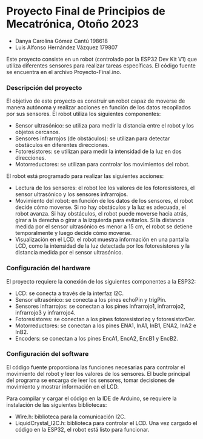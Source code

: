 # Proyecto Final de Principios de Mecatrónica, Otoño 2023

* Danya Carolina Gómez Cantú 198618
* Luis Alfonso Hernández Vázquez 179807

Este proyecto consiste en un robot (controlado por la ESP32 Dev Kit V1) que utiliza diferentes sensores para realizar tareas específicas. El código fuente se encuentra en el archivo Proyecto-Final.ino.

### Descripción del proyecto
El objetivo de este proyecto es construir un robot capaz de moverse de manera autónoma y realizar acciones en función de los datos recopilados por sus sensores. El robot utiliza los siguientes componentes:

* Sensor ultrasónico: se utiliza para medir la distancia entre el robot y los objetos cercanos.
* Sensores infrarrojos (de obstáculos): se utilizan para detectar obstáculos en diferentes direcciones.
* Fotoresistores: se utilizan para medir la intensidad de la luz en dos direcciones.
* Motorreductores: se utilizan para controlar los movimientos del robot.

El robot está programado para realizar las siguientes acciones:

* Lectura de los sensores: el robot lee los valores de los fotoresistores, el sensor ultrasónico y los sensores infrarrojos.
* Movimiento del robot: en función de los datos de los sensores, el robot decide cómo moverse. Si no hay obstáculos y la luz es adecuada, el robot avanza. Si hay obstáculos, el robot puede moverse hacia atrás, girar a la derecha o girar a la izquierda para evitarlos. Si la distancia medida por el sensor ultrasónico es menor a 15 cm, el robot se detiene temporalmente y luego decide cómo moverse.
* Visualización en el LCD: el robot muestra información en una pantalla LCD, como la intensidad de la luz detectada por los fotoresistores y la distancia medida por el sensor ultrasónico.

### Configuración del hardware

El proyecto requiere la conexión de los siguientes componentes a la ESP32:

* LCD: se conecta a través de la interfaz I2C.
* Sensor ultrasónico: se conecta a los pines echoPin y trigPin.
* Sensores infrarrojos: se conectan a los pines infrarrojo1, infrarrojo2, infrarrojo3 y infrarrojo4.
* Fotoresistores: se conectan a los pines fotoresistorIzq y fotoresistorDer.
* Motorreductores: se conectan a los pines ENA1, InA1, InB1, ENA2, InA2 e InB2.
* Encoders: se conectan a los pines EncA1, EncA2, EncB1 y EncB2.

### Configuración del software

El código fuente proporciona las funciones necesarias para controlar el movimiento del robot y leer los valores de los sensores. El bucle principal del programa se encarga de leer los sensores, tomar decisiones de movimiento y mostrar información en el LCD.

Para compilar y cargar el código en la IDE de Arduino, se requiere la instalación de las siguientes bibliotecas:
* Wire.h: biblioteca para la comunicación I2C.
* LiquidCrystal_I2C.h: biblioteca para controlar el LCD.
Una vez cargado el código en la ESP32, el robot está listo para funcionar.
